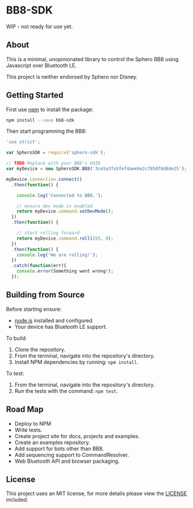 # BB8-SDK

WIP - not ready for use yet.

## About

This is a minimal, unopinionated library to control the Sphero BB8 using Javascript over Bluetooth LE.

This project is neither endorsed by Sphero nor Disney.

## Getting Started

First use [npm](https://www.npmjs.com/) to install the package:

```bash
npm install --save bb8-sdk
```

Then start programming the BB8:

```javascript
'use strict';

var SpheroSDK = require('sphero-sdk');

// TODO Replace with your BB8's UUID
var myDevice = new SpheroSDK.BB8('3ce5a3fa5fef4aeebe2c7858f8d8de25');

myDevice.connection.connect()
  .then(function() {

    console.log('Connected to BB8.');

    // ensure dev mode is enabled
    return myDevice.command.setDevMode();
  })
  .then(function() {

    // start rolling forward
    return myDevice.command.roll(255, 0);
  })
  .then(function() {
    console.log('We are rolling!');
  })
  .catch(function(err){
    console.error(Something went wrong!);
  });
```

## Building from Source

Before starting ensure:

- [node.js](https://nodejs.org/en/) installed and configured.
- Your device has Bluetooth LE support.

To build:

1. Clone the repository.
1. From the terminal, navigate into the repository's directory.
1. Install NPM dependencies by running: `npm install`.

To test:

1. From the terminal, navigate into the repository's directory.
1. Run the tests with the command: `npm test`.

## Road Map

- Deploy to NPM
- Write tests.
- Create project site for docs, projects and examples.
- Create an examples repository.
- Add support for bots other than BB8.
- Add sequencing support to CommandResolver.
- Web Bluetooth API and browser packaging.

## License

This project uses an MIT license, for more details please view the [LICENSE](/LICENSE) included.
